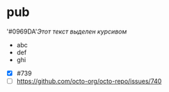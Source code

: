 # pub
'#0969DA'_Этот текст выделен курсивом_
- abc
- def
- ghi
- [x] #739
- [ ] https://github.com/octo-org/octo-repo/issues/740
